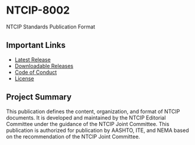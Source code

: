# NTCIP-8002

NTCIP Standards Publication Format

## Important Links

- [Latest Release](https://ite-org.github.io/NTCIP-8002/latest/)
- [Downloadable Releases](https://github.com/ite-org/NTCIP-8002/releases)
- [Code of Conduct](CODE_OF_CONDUCT.md)
- [License](LICENSE.md)

## Project Summary

This publication defines the content, organization, and format of NTCIP documents. It is developed and maintained by the NTCIP Editorial Committee under the guidance of the NTCIP Joint Committee. This publication is authorized for publication by AASHTO, ITE, and NEMA based on the recommendation of the NTCIP Joint Committee.
